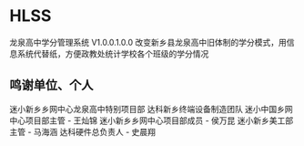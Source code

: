 # HLSS
龙泉高中学分管理系统 V1.0.0.1.0.0
改变新乡县龙泉高中旧体制的学分模式，用信息系统代替纸，方便政教处统计学校各个班级的学分情况
## 鸣谢单位、个人
迷小新乡乡网中心龙泉高中特别项目部
达科新乡终端设备制造团队
迷小中国乡网中心项目部主管 - 王灿锦
迷小新乡乡网中心项目部成员 - 侯万昆
迷小新乡美工部主管 - 马海涵
达科硬件总负责人 - 史晨翔
